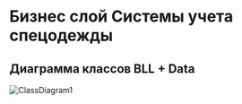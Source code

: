 # Бизнес слой Системы учета спецодежды

## Диаграмма классов BLL + Data
![ClassDiagram1](https://user-images.githubusercontent.com/78496868/235256265-3668ff20-98d8-461d-8825-d87e146a57b5.jpg)
